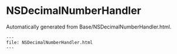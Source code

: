 
# NSDecimalNumberHandler

Automatically generated from Base/NSDecimalNumberHandler.html.

``` {raw} html
---
file: NSDecimalNumberHandler.html
---
```
